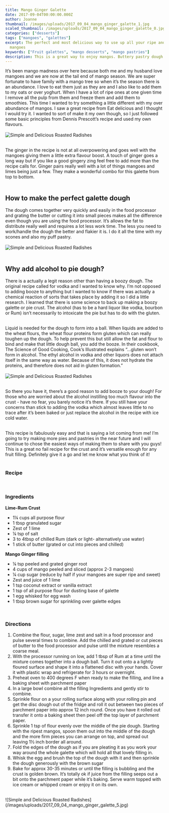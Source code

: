 ```yaml
---
title: Mango Ginger Galette
date: 2017-09-04T00:00:00.000Z
author: Joanne
thumbnail: /images/uploads/2017_09_04_mango_ginger_galette_1.jpg
scaled_thumbnail: /images/uploads/2017_09_04_mango_ginger_galette_0.jpg
categories: ["desserts"]
tags: ["mangoes", "galettes"]
excerpt: The perfect and most delicious way to use up all your ripe and half ripe
  mangoes
keywords: ["Fruit galettes", "mango desserts", "mango pastries"]
description: This is a great way to enjoy mangos. Buttery pastry dough wrapped around fresh sweet and delicious mango slices which have been gently infused with ginger and lime. 
---
```


It’s been mango madness over here because both me and my husband love mangoes and we are now at the tail end of mango season. We are super fortunate to have family with a mango tree so when it’s the season there is an abundance. I love to eat them just as they are and I also like to add them to my oats or over yoghurt. When I have a lot of ripe ones at one given time I remove all the pulp from them and freeze them and add them to smoothies. 
This time I wanted to try something a little different with my over abundance of mangos. I saw a great recipe from Eat delicious and I thought I would try it. I wanted to sort of make it my own though, so I just followed some basic principles from Dennis Prescott’s recipe and used my own flavours. 
</br>
</br>
![Simple and Delicious Roasted Radishes](/images/uploads/2017_09_04_mango_ginger_galette_2.jpg)
</br>
</br>

The ginger in the recipe is not at all overpowering and goes well with the mangoes giving them a little extra flavour boost. A touch of ginger goes a long way but if you like a good gingery zing feel free to add more than the recipe calls for. Ginger pairs really well with a lot of things mangoes and limes being just a few. They make a wonderful combo for this galette from top to bottom.
</br>
</br>

## How to make the perfect galette dough
The dough comes together very quickly and easily in the food processor and grating the butter or cutting it into small pieces makes all the difference even though you are using the food processor. It’s allows the fat to distribute really well and requires a lot less work time. The less you need to work/handle the dough the better and flakier it is. I do it all the time with my scones and also my puff pastry. 
</br>
</br>
![Simple and Delicious Roasted Radishes](/images/uploads/2017_09_04_mango_ginger_galette_3.jpg)
</br>
</br>

## Why add alcohol to pie dough?
There is a actually a legit reason other than having a boozy dough. The original recipe called for vodka and I wanted to know why. I’m not opposed to adding booze to anything but I wanted to know if there was actually a chemical reaction of sorts that takes place by adding it so I did a little research. I learned that there is some science to back up making a boozy galette or pie crust. The alcohol (has to be a hard liquor like vodka, bourbon or Rum) isn’t necessarily to intoxicate the pie but has to do with the gluten. 
</br>
</br>

Liquid is needed for the dough to form into a ball. When liquids are added to the wheat flours, the wheat flour proteins form gluten which can really toughen up the dough. To help prevent this but still allow the fat and flour to bind and make that little dough ball, you add the booze. In their cookbook, The Science of Good Cooking, Cook’s Illustrated explains “…gluten won’t form in alcohol. The ethyl alcohol in vodka and other liquors does not attach itself in the same way as water. Because of this, it does not hydrate the proteins, and therefore does not aid in gluten formation.” 
</br>
</br>
![Simple and Delicious Roasted Radishes](/images/uploads/2017_09_04_mango_ginger_galette_4.jpg)
</br>
</br>

So there you have it, there’s a good reason to add booze to your dough! For those who are worried about the alcohol instilling too much flavour into the crust - have no fear, you barely notice it’s there. If you still have your concerns than stick to adding the vodka which almost leaves little to no trace after it’s been baked or just replace the alcohol in the recipe with ice cold water. 
</br>
</br>

This recipe is fabulously easy and that is saying a lot coming from me! I’m going to try making more pies and pastries in the near future and I will continue to chose the easiest ways of making them to share with you guys! This is a great no fail recipe for the crust and it’s versatile enough for any fruit filling. Definitely give it a go and let me know what you think of it! 
</br>
</br>

### Recipe
</br>

### Ingredients

__Lime-Rum Crust__

* <span itemprop="recipeIngredient">1¼ cups all purpose flour</span>
* <span itemprop="recipeIngredient">1 tbsp granulated sugar</span>
* <span itemprop="recipeIngredient">Zest of 1 lime</span>
* <span itemprop="recipeIngredient">¼ tsp of salt</span>
* <span itemprop="recipeIngredient">3 to 4tbsp of chilled Rum (dark or light- alternatively use water) </span>
* <span itemprop="recipeIngredient">1 stick of butter (grated or cut into pieces and chilled)</span>

__Mango Ginger filling__

* <span itemprop="recipeIngredient">¼ tsp peeled and grated ginger root</span>
* <span itemprop="recipeIngredient">4 cups of mango peeled and sliced (approx 2-3 mangoes)</span>
* <span itemprop="recipeIngredient">¼ cup sugar (reduce by half if your mangoes are super ripe and sweet)</span>
* <span itemprop="recipeIngredient">Zest and juice of 1 lime </span>
* <span itemprop="recipeIngredient">1 tsp coconut extract or vanilla extract </span>
* <span itemprop="recipeIngredient">1 tsp of all purpose flour for dusting base  of galette</span>
* <span itemprop="recipeIngredient">1 egg whisked for egg wash </span>
* <span itemprop="recipeIngredient">1 tbsp brown sugar for sprinkling over galette edges </span>
</br>

### Directions

1.	Combine the flour, sugar, lime zest and salt in a food processor and pulse several times to combine. Add the chilled and grated or cut pieces of butter to the food processor and pulse until the mixture resembles a coarse meal.
2.	With the processor running on low, add 1 tbsp of Rum at a time until the mixture comes together into a dough ball. Turn it out onto a a lightly floured surface and shape it into a flattened disc with your hands. Cover it with plastic wrap and refrigerate for 3 hours or overnight.
3.	Preheat oven to 400 degrees F when ready to make the filling, and line a baking sheet with parchment paper
4.	In a large bowl combine all the filling Ingredients and gently stir to combine.
5.	Sprinkle flour on a your rolling surface along with your rolling pin and get the disc dough out of the fridge and roll it out between two pieces of parchment paper into approx 12 inch round. Once you have it rolled out transfer it onto a baking sheet then peel off the top layer of parchment paper. 
6.	Sprinkle 1 tsp of flour evenly over the middle of the pie dough. Starting with the ripest mangos, spoon them out into the middle of the dough and the more firm pieces you can arrange on top, and spread out leaving 1½ inch border all around.
7.	Fold the edges of the dough as if you are pleating it as you work your way around the whole galette which will hold all that lovely filling in.
8.	Whisk the egg and brush the top of the dough with it and then sprinkle the dough generously with the brown sugar
9.	Bake for approx 30-35 minutes or until the filling is bubbling and the crust is golden brown. It’s totally ok if juice from the filling seeps out a bit onto the parchment paper while it’s baking. Serve warm topped with ice cream or whipped cream or enjoy it on its own.

</br>
![Simple and Delicious Roasted Radishes](/images/uploads/2017_09_04_mango_ginger_galette_5.jpg)